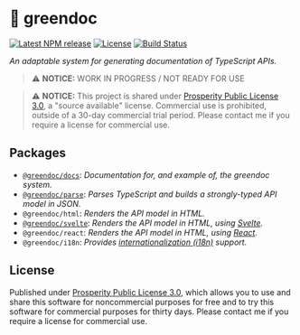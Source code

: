 # 🌿 greendoc

[![Latest NPM release](https://img.shields.io/npm/v/@greendoc/parse.svg)](https://www.npmjs.com/package/@greendoc/parse)
[![License](https://img.shields.io/badge/license-Prosperity--3.0.0-007ec6.svg)](https://github.com/donmccurdy/greendoc/blob/main/LICENSE.md)
[![Build Status](https://github.com/donmccurdy/greendoc/workflows/CI/badge.svg?branch=main&event=push)](https://github.com/donmccurdy/greendoc/actions?query=workflow%3ACI)

_An adaptable system for generating documentation of TypeScript APIs._

> ⚠️ **NOTICE:** WORK IN PROGRESS / NOT READY FOR USE

> ⚠️ **NOTICE:** This project is shared under [Prosperity Public License 3.0](/LICENSE.md), a "source available" license. Commercial use is prohibited, outside of a 30-day commercial trial period. Please contact me if you require a license for commercial use.

## Packages

- [`@greendoc/docs`](./packages/docs): _Documentation for, and example of, the greendoc system._
- [`@greendoc/parse`](./packages/parse): _Parses TypeScript and builds a strongly-typed API model in JSON._
- `@greendoc/html`: _Renders the API model in HTML._
- [`@greendoc/svelte`](./packages/svelte): _Renders the API model in HTML, using [Svelte](https://svelte.dev/)._
- `@greendoc/react`: _Renders the API model in HTML, using [React](https://reactjs.org/)._
- `@greendoc/i18n`: _Provides [internationalization (i18n)](https://web.dev/learn/design/internationalization/) support._

## License

Published under [Prosperity Public License 3.0](/LICENSE.md), which allows you to use and share this software for noncommercial purposes for free and to try this software for commercial purposes for thirty days. Please contact me if you require a license for commercial use.
